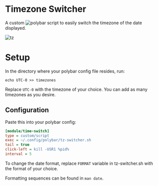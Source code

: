 # Timezone Switcher
A custom ![polybar](https://github.com/polybar/polybar) script to easily switch the timezone of the date displayed.

![tz](https://user-images.githubusercontent.com/46510831/194831836-a6026449-3702-480d-b079-bfb092daed5f.gif)


# Setup
In the directory where your polybar config file resides, run:

`echo UTC-0 >> timezones`

Replace `UTC-0` with the timezone of your choice. You can add as many timezones as you desire.

## Configuration

Paste this into your polybar config:

```ini
[module/time-switch]
type = custom/script
exec = ~/.config/polybar/tz-switcher.sh
tail = true
click-left = kill -USR1 %pid%
interval = 5
```
To change the date format, replace `FORMAT` variable in tz-switcher.sh with the format of your choice.

Formatting sequences can be found in `man date`.

